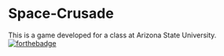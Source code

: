 # Space-Crusade
This is a game developed for a class at Arizona State University.
[![forthebadge](https://forthebadge.com/images/badges/fuck-it-ship-it.svg)](https://forthebadge.com)
